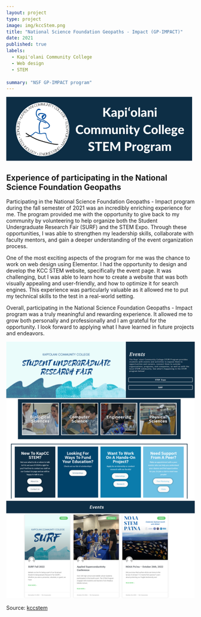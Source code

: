 ```yaml
---
layout: project
type: project
image: img/kccStem.png
title: "National Science Foundation Geopaths - Impact (GP-IMPACT)"
date: 2021
published: true
labels:
  - Kapi'olani Community College
  - Web design
  - STEM
  
summary: "NSF GP-IMPACT program"
---
```

<img class="img-fluid" src="../img/KapCC-STEM-Long-Logo.png">

## Experience of participating in the National Science Foundation Geopaths

Participating in the National Science Foundation Geopaths - Impact program during the fall semester of 2021 was an incredibly enriching experience for me. The program provided me with the opportunity to give back to my community by volunteering to help organize both the Student Undergraduate Research Fair (SURF) and the STEM Expo. Through these opportunities, I was able to strengthen my leadership skills, collaborate with faculty mentors, and gain a deeper understanding of the event organization process.

One of the most exciting aspects of the program for me was the chance to work on web design using Elementor. I had the opportunity to design and develop the KCC STEM website, specifically the event page. It was challenging, but I was able to learn how to create a website that was both visually appealing and user-friendly, and how to optimize it for search engines. This experience was particularly valuable as it allowed me to put my technical skills to the test in a real-world setting.

Overall, participating in the National Science Foundation Geopaths - Impact program was a truly meaningful and rewarding experience. It allowed me to grow both personally and professionally and I am grateful for the opportunity. I look forward to applying what I have learned in future projects and endeavors.

<img class="img-fluid" src="../img/stem1.png">
<img class="img-fluid" src="../img/stem2.png">
<img class="img-fluid" src="../img/stem3.png">


Source: <a href="https://kccstem.com/"><i class="large kccstem icon"></i>kccstem</a>





